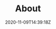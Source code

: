 ---
title: "About"
date: 2020-11-09T14:39:18Z
draft: false
color: "white"
brags: [
    "For the past 9 years I've been in leadership positions and part of growing a company from 5 to 100 employees.",
    ":rocket:",
    "Since starting as a software developer in 2004 I've dealt mostly with games development and web stuff. I've had many different roles but always tried to keep at least a few fingers coding.",
    ":construction:",
    "I have good understanding of a modern software development setup including VCSs, package managers, artifact managers and registries, build systems, test automation etc.",
    ":package:",
    "I like the overall DevOps concepts of value streams and finding good ways of visualizing and automating the regular flow of work.",
    'img/plantuml.png',
    "I enjoy fiddling with Node.js and trying to keep up in the fast-moving JavaScript community.",
  #  'img/nodejs.png','img/npm.png',
    ":coffee:",
  #  "I have spent a lots of time in a love/hate relationship with Jenkins and it's myriad of plugins...",
  #  ":white_check_mark:",
    "I have a decent understanding of cloud infrastructure. I've seen the light in the configuration tunnel (embraced IaC principles with Serverless Framework, CloudFormation templates, Ansible playbooks and more).",
  #  'img/aws.png',
    ':cloud:',
    '"Defer commitment" is my favorite Lean principle. Architect your solution so that fewer commitments are irreversible. Defer commitment on irreversible decisions to the latest point possible. OK admittedly a bit pretentious. <i>In other words: Assume you will learn stuff down the line so try not to paint yourself into a corner...</i>',
    ":point_up:",
    "I believe that rules are meant to be <s>broken</s> understood and followed if and when they make sense and auto tested in any way possible.",
    ":interrobang:",
    # "I prefer working with Unix-like operating systems. Linux for back-end/cloud, MacOS for front-end.",
    # ":computer:",
    "I've made countless poor decisions and solutions that did not survive the test of time (but hopefully a few good ones too).",
    ":sweat_smile:"
]
---